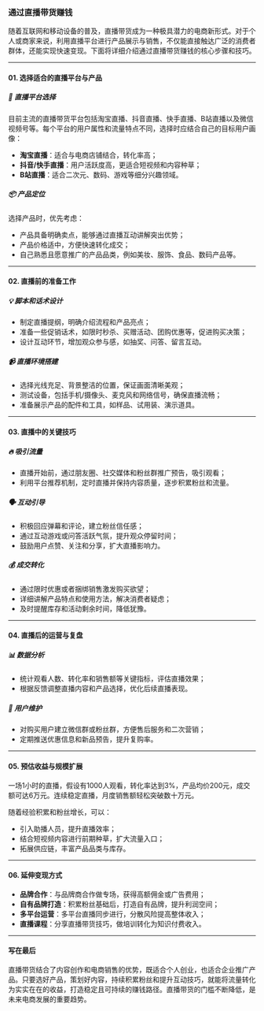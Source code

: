 ### 通过直播带货赚钱

随着互联网和移动设备的普及，直播带货成为一种极具潜力的电商新形式。对于个人或商家来说，利用直播平台进行产品展示与销售，不仅能直接触达广泛的消费者群体，还能实现快速变现。下面将详细介绍通过直播带货赚钱的核心步骤和技巧。

***

#### 01. 选择适合的直播平台与产品

##### 🎥 直播平台选择  
目前主流的直播带货平台包括淘宝直播、抖音直播、快手直播、B站直播以及微信视频号等。每个平台的用户属性和流量特点不同，选择时应结合自己的目标用户画像：
- **淘宝直播**：适合与电商店铺结合，转化率高；
- **抖音/快手直播**：用户活跃度高，更适合短视频和内容种草；
- **B站直播**：适合二次元、数码、游戏等细分兴趣领域。

##### 📦 产品定位  
选择产品时，优先考虑：
- 产品具备明确卖点，能够通过直播互动讲解突出优势；
- 产品价格适中，方便快速转化成交；
- 自己熟悉且愿意推广的产品品类，例如美妆、服饰、食品、数码产品等。

***

#### 02. 直播前的准备工作

##### 💡 脚本和话术设计  
- 制定直播提纲，明确介绍流程和产品亮点；
- 准备一些促销话术，如限时秒杀、买赠活动、团购优惠等，促进购买决策；
- 设计互动环节，增加观众参与感，如抽奖、问答、留言互动。

##### 📹 直播环境搭建  
- 选择光线充足、背景整洁的位置，保证画面清晰美观；
- 测试设备，包括手机/摄像头、麦克风和网络信号，确保直播流畅；
- 准备展示产品的配件和工具，如样品、试用装、演示道具。

***

#### 03. 直播中的关键技巧

##### 🔥 吸引流量  
- 直播开始前，通过朋友圈、社交媒体和粉丝群推广预告，吸引观看；
- 利用平台推荐机制，定时直播并保持内容质量，逐步积累粉丝和流量。

##### 🗣 互动引导  
- 积极回应弹幕和评论，建立粉丝信任感；
- 通过互动游戏或问答活跃气氛，提升观众停留时间；
- 鼓励用户点赞、关注和分享，扩大直播影响力。

##### 💰 成交转化  
- 通过限时优惠或者捆绑销售激发购买欲望；
- 详细讲解产品特点和使用方法，解决消费者疑虑；
- 及时提醒库存和活动剩余时间，降低犹豫。

***

#### 04. 直播后的运营与复盘

##### 📊 数据分析  
- 统计观看人数、转化率和销售额等关键指标，评估直播效果；
- 根据反馈调整直播内容和产品选择，优化后续直播表现。

##### 🤝 用户维护  
- 对购买用户建立微信群或粉丝群，方便售后服务和二次营销；
- 定期推送优惠信息和新品预告，提升复购率。

***

#### 05. 预估收益与规模扩展

一场1小时的直播，假设有1000人观看，转化率达到3%，产品均价200元，成交额可达6万元。连续稳定直播，月度销售额轻松突破数十万元。

随着经验积累和粉丝增长，可以：
- 引入助播人员，提升直播效率；
- 结合短视频内容进行前期种草，扩大流量入口；
- 拓展供应链，丰富产品品类与库存。

***

#### 06. 延伸变现方式

- **品牌合作**：与品牌商合作做专场，获得高额佣金或广告费用；
- **自有品牌打造**：积累粉丝基础后，打造自有品牌，提升利润空间；
- **多平台运营**：多平台直播同步进行，分散风险提高整体收入；
- **直播课程**：分享直播带货技巧，做培训转化为知识付费收入。

***

#### 写在最后

直播带货结合了内容创作和电商销售的优势，既适合个人创业，也适合企业推广产品。只要选好产品，策划好内容，持续积累粉丝和提升互动技巧，就能将流量转化为实实在在的收益，打造稳定且可持续的赚钱路径。直播带货的门槛不断降低，是未来电商发展的重要趋势。